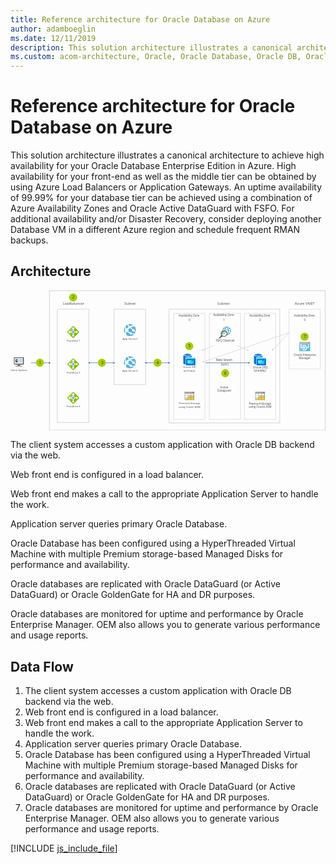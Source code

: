 ```yaml
---
title: Reference architecture for Oracle Database on Azure
author: adamboeglin
ms.date: 12/11/2019
description: This solution architecture illustrates a canonical architecture to achieve high availability for your Oracle Database Enterprise Edition in Azure. High availability for your front-end as well as the middle tier can be obtained by using Azure Load Balancers or Application Gateways. An uptime availability of 99.99% for your database tier can be achieved using a combination of Azure Availability Zones and Oracle Active DataGuard with FSFO. For additional availability and/or Disaster Recovery, consider deploying another Database VM in a different Azure region and schedule frequent RMAN backups.
ms.custom: acom-architecture, Oracle, Oracle Database, Oracle DB, Oracle on Azure, Oracle DB architecture, interactive-diagram
---
```

# Reference architecture for Oracle Database on Azure

This solution architecture illustrates a canonical architecture to achieve high availability for your Oracle Database Enterprise Edition in Azure. High availability for your front-end as well as the middle tier can be obtained by using Azure Load Balancers or Application Gateways. An uptime availability of 99.99% for your database tier can be achieved using a combination of Azure Availability Zones and Oracle Active DataGuard with FSFO. For additional availability and/or Disaster Recovery, consider deploying another Database VM in a different Azure region and schedule frequent RMAN backups.


## Architecture

<svg class="architecture-diagram" aria-labelledby="reference-architecture-for-oracle-database-on-azure" height="507px" viewbox="0 0 1139 507" width="1139px" xmlns="http://www.w3.org/2000/svg" xmlns:xlink="http://www.w3.org/1999/xlink"><title id="reference-architecture-for-oracle-database-on-azure">Reference architecture for Oracle Database on Azure</title><desc>This solution architecture illustrates a canonical architecture to achieve high availability for your Oracle Database Enterprise Edition in Azure. High availability for your front-end as well as the middle tier can be obtained by using Azure Load Balancers or Application Gateways. An uptime availability of 99.99% for your database tier can be achieved using a combination of Azure Availability Zones and Oracle Active DataGuard with FSFO. For additional availability and/or Disaster Recovery, consider deploying another Database VM in a different Azure region and schedule frequent RMAN backups.</desc><g fill="none" fill-rule="evenodd" stroke="none" stroke-width="1"><g id="Group" transform="translate(-12.000000, -11.000000)"><polygon points="0 533.821 1159.641 533.821 1159.641 0 0 0"></polygon><polygon points="182.286 488.767 295.554 488.767 295.554 78.906 182.286 78.906" stroke="#9F9F9F" stroke-linecap="round"></polygon><polygon points="387.21 352.096 500.478 352.096 500.478 78.906 387.21 78.906" stroke="#9F9F9F" stroke-linecap="round"></polygon><polyline points="715.1863 476.6644 715.1863 477.1644 714.6863 477.1644" stroke="#9F9F9F" stroke-linecap="round"></polyline><path d="M711.6629,477.1644 L604.3189,477.1644" stroke="#9F9F9F" stroke-dasharray="1.008,3.024" stroke-linecap="round"></path><polyline points="602.8074 477.1644 602.3074 477.1644 602.3074 476.6644" stroke="#9F9F9F" stroke-linecap="round"></polyline><path d="M602.3074,473.6732 L602.3074,96.3072" stroke="#9F9F9F" stroke-dasharray="0.997,2.991" stroke-linecap="round"></path><polyline points="602.3074 94.8119 602.3074 94.3119 602.8074 94.3119" stroke="#9F9F9F" stroke-linecap="round"></polyline><path d="M605.8314,94.3119 L713.1744,94.3119" stroke="#9F9F9F" stroke-dasharray="1.008,3.024" stroke-linecap="round"></path><polyline points="714.6863 94.3119 715.1863 94.3119 715.1863 94.8119" stroke="#9F9F9F" stroke-linecap="round"></polyline><path d="M715.1863,97.8031 L715.1863,475.1681" stroke="#9F9F9F" stroke-dasharray="0.997,2.991" stroke-linecap="round"></path><polyline points="843.8631 476.6644 843.8631 477.1644 843.3631 477.1644" stroke="#9F9F9F" stroke-linecap="round"></polyline><path d="M840.3397,477.1644 L732.9957,477.1644" stroke="#9F9F9F" stroke-dasharray="1.008,3.024" stroke-linecap="round"></path><polyline points="731.4842 477.1644 730.9842 477.1644 730.9842 476.6644" stroke="#9F9F9F" stroke-linecap="round"></polyline><path d="M730.9842,473.6732 L730.9842,96.3072" stroke="#9F9F9F" stroke-dasharray="0.997,2.991" stroke-linecap="round"></path><polyline points="730.9842 94.8119 730.9842 94.3119 731.4842 94.3119" stroke="#9F9F9F" stroke-linecap="round"></polyline><path d="M734.5076,94.3119 L841.8516,94.3119" stroke="#9F9F9F" stroke-dasharray="1.008,3.024" stroke-linecap="round"></path><polyline points="843.3631 94.3119 843.8631 94.3119 843.8631 94.8119" stroke="#9F9F9F" stroke-linecap="round"></polyline><path d="M843.8631,97.8031 L843.8631,475.1691" stroke="#9F9F9F" stroke-dasharray="0.997,2.991" stroke-linecap="round"></path><polyline points="970.6942 476.6644 970.6942 477.1644 970.1942 477.1644" stroke="#9F9F9F" stroke-linecap="round"></polyline><path d="M967.1697,477.1644 L859.8267,477.1644" stroke="#9F9F9F" stroke-dasharray="1.008,3.024" stroke-linecap="round"></path><polyline points="858.3143 477.1644 857.8143 477.1644 857.8143 476.6644" stroke="#9F9F9F" stroke-linecap="round"></polyline><path d="M857.8143,473.6732 L857.8143,96.3072" stroke="#9F9F9F" stroke-dasharray="0.997,2.991" stroke-linecap="round"></path><polyline points="857.8143 94.8119 857.8143 94.3119 858.3143 94.3119" stroke="#9F9F9F" stroke-linecap="round"></polyline><path d="M861.3387,94.3119 L968.6827,94.3119" stroke="#9F9F9F" stroke-dasharray="1.008,3.024" stroke-linecap="round"></path><polyline points="970.1942 94.3119 970.6942 94.3119 970.6942 94.8119" stroke="#9F9F9F" stroke-linecap="round"></polyline><path d="M970.6942,97.8031 L970.6942,475.1681" stroke="#9F9F9F" stroke-dasharray="0.997,2.991" stroke-linecap="round"></path><text fill="#525252" font-family="SegoeUI-Semibold, Segoe UI" font-size="9.7454" font-weight="500"><tspan x="417.3347" y="189.251957">A</tspan><tspan letter-spacing="-0.0048727" x="423.877632" y="189.251957">p</tspan><tspan x="429.744744" y="189.251957">p Se</tspan><tspan letter-spacing="0.39079054" x="448.778728" y="189.251957">r</tspan><tspan letter-spacing="-0.0730905" x="453.166655" y="189.251957">v</tspan><tspan x="457.961506" y="189.251957">er1</tspan></text><text fill="#525252" font-family="SegoeUI-Semibold, Segoe UI" font-size="9.7454" font-weight="500"><tspan x="215.595175" y="196.249154">F</tspan><tspan letter-spacing="-0.08381044" x="220.491667" y="196.249154">r</tspan><tspan x="223.929144" y="196.249154">o</tspan><tspan letter-spacing="0.00584724" x="229.748784" y="196.249154">n</tspan><tspan x="235.441035" y="196.249154">t</tspan><tspan letter-spacing="-0.0048727" x="238.962322" y="196.249154">E</tspan><tspan x="244.001455" y="196.249154">nd 1</tspan></text><text fill="#525252" font-family="SegoeUI-Semibold, Segoe UI" font-size="9.7454" font-weight="500"><tspan x="214.854524" y="312.24865">F</tspan><tspan letter-spacing="-0.08381044" x="219.751017" y="312.24865">r</tspan><tspan x="223.188493" y="312.24865">o</tspan><tspan letter-spacing="0.00584724" x="229.008134" y="312.24865">n</tspan><tspan x="234.700384" y="312.24865">tEnd 2</tspan></text><text fill="#525252" font-family="SegoeUI-Semibold, Segoe UI" font-size="9.7454" font-weight="500"><tspan x="12.4230754" y="302.24987">Client </tspan><tspan letter-spacing="-0.2290169" x="40.6314402" y="302.24987">S</tspan><tspan x="45.4749802" y="302.24987">ys</tspan><tspan letter-spacing="-0.0535997" x="54.6303267" y="302.24987">t</tspan><tspan x="58.0409121" y="302.24987">em</tspan></text><text fill="#525252" font-family="SegoeUI-Semibold, Segoe UI" font-size="9.7454" font-weight="500"><tspan x="214.854524" y="433.247536">F</tspan><tspan letter-spacing="-0.08381044" x="219.751017" y="433.247536">r</tspan><tspan x="223.188493" y="433.247536">o</tspan><tspan letter-spacing="0.00584724" x="229.008134" y="433.247536">n</tspan><tspan x="234.700384" y="433.247536">tEnd 3</tspan></text><text fill="#525252" font-family="SegoeUI-Semibold, Segoe UI" font-size="9.7454" font-weight="500"><tspan x="416.59405" y="303.984551">A</tspan><tspan letter-spacing="-0.0048727" x="423.136982" y="303.984551">pp</tspan><tspan x="434.871205" y="303.984551"> Se</tspan><tspan letter-spacing="0.39176508" x="448.033205" y="303.984551">r</tspan><tspan letter-spacing="-0.0730905" x="452.422107" y="303.984551">v</tspan><tspan x="457.216958" y="303.984551">er2</tspan></text><text fill="#525252" font-family="SegoeUI-Semibold, Segoe UI" font-size="9.7454" font-weight="500"><tspan x="635.670642" y="291.987963">Oracle SB1</tspan></text><text fill="#525252" font-family="SegoeUI-Semibold, Segoe UI" font-size="9.7454" font-weight="500"><tspan x="638.165464" y="303.682443">(prima</tspan><tspan letter-spacing="0.39176508" x="667.144705" y="303.682443">r</tspan><tspan x="671.533607" y="303.682443">y)</tspan></text><text fill="#525252" font-family="SegoeUI-Semibold, Segoe UI" font-size="9.7454" font-weight="500"><tspan x="620.438581" y="423.200029">P</tspan><tspan letter-spacing="-0.08478498" x="626.134501" y="423.200029">r</tspan><tspan x="629.571003" y="423.200029">emium </tspan><tspan letter-spacing="-0.27676936" x="662.923302" y="423.200029">S</tspan><tspan letter-spacing="-0.0535997" x="667.671505" y="423.200029">t</tspan><tspan x="671.08209" y="423.200029">orage</tspan></text><text fill="#525252" font-family="SegoeUI-Semibold, Segoe UI" font-size="9.7454" font-weight="500"><tspan x="619.464041" y="434.894509">usin</tspan><tspan letter-spacing="-0.0048727" x="637.584395" y="434.894509">g</tspan><tspan x="643.451506" y="434.894509"> Oracle ASM</tspan></text><text fill="#525252" font-family="SegoeUI-Semibold, Segoe UI" font-size="10.2341" font-weight="500" letter-spacing="-0.27427388"><tspan x="755.1484" y="266.944247">R</tspan><tspan x="760.975609" y="266.944247">edo </tspan><tspan letter-spacing="-0.29167185" x="781.503774" y="266.944247">S</tspan><tspan x="786.48906" y="266.944247">t</tspan><tspan letter-spacing="-0.08801326" x="790.186928" y="266.944247">r</tspan><tspan x="793.796783" y="266.944247">eam</tspan></text><text fill="#525252" font-family="SegoeUI-Semibold, Segoe UI" font-size="10.2341" font-weight="500"><tspan x="770.417677" y="364.976691">Acti</tspan><tspan letter-spacing="-0.07675575" x="788.472269" y="364.976691">v</tspan><tspan x="793.507566" y="364.976691">e</tspan></text><text fill="#525252" font-family="SegoeUI-Semibold, Segoe UI" font-size="10.2341" font-weight="500"><tspan x="760.183577" y="377.257611">Data</tspan><tspan letter-spacing="-0.00511705" x="781.906054" y="377.257611">g</tspan><tspan x="788.067382" y="377.257611">ua</tspan><tspan letter-spacing="-0.08801326" x="799.38086" y="377.257611">r</tspan><tspan x="802.990715" y="377.257611">d</tspan></text><text fill="#525252" font-family="SegoeUI-Semibold, Segoe UI" font-size="10.2341" font-weight="500" letter-spacing="-0.11462192"><tspan x="754.309204" y="196.154978">F</tspan><tspan x="759.216687" y="196.154978">SFQ O</tspan><tspan letter-spacing="-0.00511705" x="788.214969" y="196.154978">b</tspan><tspan x="794.376297" y="196.154978">se</tspan><tspan letter-spacing="0.41038741" x="804.225619" y="196.154978">r</tspan><tspan letter-spacing="-0.07675575" x="808.833586" y="196.154978">v</tspan><tspan x="813.868883" y="196.154978">er</tspan></text><text fill="#525252" font-family="SegoeUI-Semibold, Segoe UI" font-size="10.2341" font-weight="500"><tspan x="888.355446" y="293.573376">Oracle DB2</tspan></text><text fill="#525252" font-family="SegoeUI-Semibold, Segoe UI" font-size="10.2341" font-weight="500"><tspan x="892.377447" y="305.854296">(stan</tspan><tspan letter-spacing="-0.00511705" x="915.19929" y="305.854296">db</tspan><tspan x="927.521946" y="305.854296">y)</tspan></text><text fill="#525252" font-family="SegoeUI-Semibold, Segoe UI" font-size="10.2341" font-weight="500"><tspan x="1036.12562" y="247.80648">Oracle En</tspan><tspan letter-spacing="-0.05628755" x="1079.99532" y="247.80648">t</tspan><tspan x="1083.57694" y="247.80648">er</tspan><tspan letter-spacing="-0.00511705" x="1092.80162" y="247.80648">p</tspan><tspan x="1098.96295" y="247.80648">rise</tspan></text><text fill="#525252" font-family="SegoeUI-Semibold, Segoe UI" font-size="10.2341" font-weight="500"><tspan x="1054.97683" y="260.0874">Mana</tspan><tspan letter-spacing="-0.00511705" x="1081.09177" y="260.0874">g</tspan><tspan x="1087.2531" y="260.0874">er</tspan></text><text fill="#525252" font-family="SegoeUI-Semibold, Segoe UI" font-size="10.2341" font-weight="500"><tspan x="874.027706" y="424.324237">P</tspan><tspan letter-spacing="-0.08903667" x="880.009257" y="424.324237">r</tspan><tspan x="883.618089" y="424.324237">emium </tspan><tspan letter-spacing="-0.28962503" x="918.642897" y="424.324237">S</tspan><tspan letter-spacing="-0.05628755" x="923.63023" y="424.324237">t</tspan><tspan x="927.211845" y="424.324237">ora</tspan><tspan letter-spacing="-0.00511705" x="942.453058" y="424.324237">g</tspan><tspan x="948.614386" y="424.324237">e</tspan></text><text fill="#525252" font-family="SegoeUI-Semibold, Segoe UI" font-size="10.2341" font-weight="500"><tspan x="873.004296" y="436.605157">usin</tspan><tspan letter-spacing="-0.00511705" x="892.033325" y="436.605157">g</tspan><tspan x="898.194653" y="436.605157"> Oracle ASM</tspan></text><text fill="#525252" font-family="SegoeUI-Semibold, Segoe UI" font-size="10.2341" font-weight="500"><tspan x="773.017139" y="283.206232">(sync)</tspan></text><text fill="#525252" font-family="SegoeUI-Semibold, Segoe UI" font-size="10.2341" font-weight="500" letter-spacing="-0.21593951"><tspan x="620.191323" y="105.808343">A</tspan><tspan letter-spacing="-0.16681583" x="626.626549" y="105.808343">v</tspan><tspan x="631.481838" y="105.808343">aila</tspan><tspan letter-spacing="-0.00511705" x="647.512596" y="105.808343">b</tspan><tspan x="653.673924" y="105.808343">ility Zone</tspan></text><text fill="#525252" font-family="SegoeUI-Semibold, Segoe UI" font-size="12.4275" font-weight="500"><tspan x="423.9194" y="62.4330541">S</tspan><tspan letter-spacing="0.0074565" x="430.685348" y="62.4330541">u</tspan><tspan letter-spacing="-0.00621375" x="437.944203" y="62.4330541">b</tspan><tspan x="445.426043" y="62.4330541">net</tspan></text><text fill="#525252" font-family="SegoeUI-Semibold, Segoe UI" font-size="12.4275" font-weight="500"><tspan x="201.330447" y="62.4330541">L</tspan><tspan letter-spacing="-0.144159" x="207.404631" y="62.4330541">o</tspan><tspan x="214.536142" y="62.4330541">a</tspan><tspan letter-spacing="-0.00621375" x="221.022957" y="62.4330541">d</tspan><tspan letter-spacing="-0.1516155" x="228.504798" y="62.4330541">b</tspan><tspan x="235.695602" y="62.4330541">alancer</tspan></text><text fill="#525252" font-family="SegoeUI-Semibold, Segoe UI" font-size="10.2341" font-weight="500"><tspan x="655.9062" y="121.608247">0</tspan></text><text fill="#525252" font-family="SegoeUI-Semibold, Segoe UI" font-size="10.2341" font-weight="500" letter-spacing="-0.21593951"><tspan x="1037.15713" y="105.806797">A</tspan><tspan letter-spacing="-0.16681583" x="1043.59235" y="105.806797">v</tspan><tspan x="1048.44764" y="105.806797">aila</tspan><tspan letter-spacing="-0.00511705" x="1064.4784" y="105.806797">b</tspan><tspan x="1070.63973" y="105.806797">ility Zone</tspan></text><text fill="#525252" font-family="SegoeUI-Semibold, Segoe UI" font-size="10.2341" font-weight="500"><tspan x="1072.88437" y="121.608247">0</tspan></text><text fill="#525252" font-family="SegoeUI-Semibold, Segoe UI" font-size="10.2341" font-weight="500" letter-spacing="-0.21593951"><tspan x="745.106616" y="104.629876">A</tspan><tspan letter-spacing="-0.16681583" x="751.541842" y="104.629876">v</tspan><tspan x="756.397131" y="104.629876">aila</tspan><tspan letter-spacing="-0.00511705" x="772.427889" y="104.629876">b</tspan><tspan x="778.589217" y="104.629876">ility Zone</tspan></text><text fill="#525252" font-family="SegoeUI-Semibold, Segoe UI" font-size="13.3133" font-weight="500"><tspan x="760.0439" y="61.8769709">Subnet</tspan></text><text fill="#525252" font-family="SegoeUI-Semibold, Segoe UI" font-size="13.3133" font-weight="500"><tspan x="1039.98266" y="61.8769709">Azu</tspan><tspan letter-spacing="-0.11449438" x="1062.87139" y="61.8769709">r</tspan><tspan x="1067.56737" y="61.8769709">e VN</tspan><tspan letter-spacing="0.05990985" x="1097.05425" y="61.8769709">E</tspan><tspan x="1104.06984" y="61.8769709">T</tspan></text><text fill="#525252" font-family="SegoeUI-Semibold, Segoe UI" font-size="10.2341" font-weight="500"><tspan x="780.7832" y="121.608247">1</tspan></text><text fill="#525252" font-family="SegoeUI-Semibold, Segoe UI" font-size="10.2341" font-weight="500" letter-spacing="-0.21593951"><tspan x="875.684009" y="105.806797">A</tspan><tspan letter-spacing="-0.16681583" x="882.119235" y="105.806797">v</tspan><tspan x="886.974524" y="105.806797">aila</tspan><tspan letter-spacing="-0.00511705" x="903.005282" y="105.806797">b</tspan><tspan x="909.16661" y="105.806797">ility Zone</tspan></text><text fill="#525252" font-family="SegoeUI-Semibold, Segoe UI" font-size="10.2341" font-weight="500"><tspan x="911.411252" y="121.608247">2</tspan></text><path d="M443.9422,176.2132 C455.8052,176.2132 465.4232,166.5012 465.4232,154.5222 C465.4232,142.5412 455.8052,132.8302 443.9422,132.8302 C432.0782,132.8302 422.4612,142.5412 422.4612,154.5222 C422.4612,166.5012 432.0782,176.2132 443.9422,176.2132" fill="#FFFFFF"></path><path d="M429.8299,148.7298 C430.9889,148.3088 432.2519,148.2038 433.4109,148.5198 C433.6209,148.2038 433.9369,147.9928 434.1469,147.6768 C436.1479,145.5718 438.2539,143.7808 440.1489,142.5178 C437.8329,140.0958 435.8319,137.6738 434.3579,135.1468 C433.0949,135.7788 431.8309,136.5148 430.6729,137.3578 C429.8299,138.0948 429.0929,138.7268 428.3559,139.5688 C428.0399,141.2538 427.9349,144.6238 429.8299,148.7298" fill="#59B3D8"></path><path d="M443.2015,140.6224 C449.0985,137.4634 454.2575,137.4634 457.6275,137.8854 C453.7315,134.6204 448.7825,132.9354 443.8335,132.9354 C441.6215,132.9354 439.4105,133.2514 437.1995,133.9884 C439.2005,136.3054 441.2015,138.5164 443.2015,140.6224" fill="#59B3D8"></path><path d="M426.8821,158.8382 C425.0921,156.4162 425.0921,153.2582 426.8821,150.9412 C425.4081,147.3602 425.5131,144.4122 426.0401,142.3072 C421.0901,149.5722 420.8801,159.3642 426.1451,166.8412 C426.2501,164.6302 426.5661,162.1032 427.4081,159.3642 C427.1981,159.2602 427.0921,159.0492 426.8821,158.8382" fill="#59B3D8"></path><path d="M447.2034,144.7279 C449.7304,147.2549 452.1524,149.5719 454.3634,151.4669 C456.3644,150.3089 458.8914,150.8349 460.3654,152.6249 C461.4184,153.9949 461.5244,155.6789 460.9974,157.0479 C462.6824,158.4169 463.8404,159.2589 464.6824,159.8909 C466.3674,153.6789 465.2094,146.7289 460.9974,141.2529 C460.8924,141.1479 460.7864,141.0429 460.7864,140.9379 C460.3654,141.0429 454.8904,140.6219 447.2034,144.7279" fill="#59B3D8"></path><path d="M459.5233,159.2582 C457.5223,160.8382 454.5743,160.4172 452.9943,158.4162 C451.9413,156.9422 451.8363,155.1522 452.4683,153.5722 C449.7303,151.4662 446.8873,149.0442 444.1493,146.6222 C444.0443,146.5182 444.0443,146.5182 443.9393,146.4122 C444.0443,146.5182 444.0443,146.5182 444.1493,146.6222 C442.3593,147.7802 440.4643,149.3612 438.4633,151.1512 C438.2523,151.3622 437.9373,151.6772 437.7263,151.8882 C438.7793,153.9932 438.6743,156.5212 437.4103,158.4162 C437.8323,158.7322 438.1473,159.0482 438.5683,159.3632 C440.5693,160.9442 442.5703,162.2072 444.3603,163.2602 C446.2553,162.1022 448.6773,162.4172 450.0463,164.2072 C450.4673,164.7342 450.6783,165.3652 450.7833,165.8922 C456.1533,167.4722 460.0493,166.9452 461.4183,166.6292 C462.4713,165.1552 463.2083,163.5752 463.8403,161.8912 C462.9983,161.3642 461.6293,160.4172 459.5233,158.9432 C459.7333,159.0482 459.6283,159.1542 459.5233,159.2582" fill="#59B3D8"></path><path d="M449.5223,170.3148 C447.6263,171.7898 444.9943,171.3678 443.5203,169.4728 C442.8883,168.5248 442.5723,167.4718 442.6783,166.4188 C440.5723,165.3658 438.4663,164.1018 436.3603,162.4178 C435.7283,161.8908 435.2013,161.4698 434.5703,160.9438 C433.6223,161.3648 432.5693,161.4698 431.5163,161.4698 C430.0423,165.3658 429.8313,168.9468 430.0423,171.2628 C433.9383,174.5268 438.8873,176.2108 443.8363,176.2108 C448.4693,176.2108 452.9973,174.7378 456.8933,171.7898 C457.5253,171.2628 458.1573,170.7358 458.7883,170.2098 C456.5773,170.2098 453.7343,170.1048 450.4703,169.3678 C450.2593,169.5778 449.9433,169.9998 449.5223,170.3148" fill="#59B3D8"></path><path d="M443.9422,292.9007 C455.8052,292.9007 465.4232,283.1887 465.4232,271.2097 C465.4232,259.2287 455.8052,249.5177 443.9422,249.5177 C432.0782,249.5177 422.4612,259.2287 422.4612,271.2097 C422.4612,283.1887 432.0782,292.9007 443.9422,292.9007" fill="#FFFFFF"></path><path d="M429.8299,265.4173 C430.9889,264.9963 432.2519,264.8913 433.4109,265.2063 C433.6209,264.8913 433.9369,264.6803 434.1469,264.3643 C436.1479,262.2583 438.2539,260.4683 440.1489,259.2043 C437.8329,256.7823 435.8319,254.3603 434.3579,251.8343 C433.0949,252.4663 431.8309,253.2023 430.6729,254.0453 C429.8299,254.7823 429.0929,255.4143 428.3559,256.2563 C428.0399,257.9413 427.9349,261.3113 429.8299,265.4173" fill="#59B3D8"></path><path d="M443.2015,257.3099 C449.0985,254.1509 454.2575,254.1509 457.6275,254.5719 C453.7315,251.3079 448.7825,249.6229 443.8335,249.6229 C441.6215,249.6229 439.4105,249.9389 437.1995,250.6759 C439.2005,252.9929 441.2015,255.2039 443.2015,257.3099" fill="#59B3D8"></path><path d="M426.8821,275.5257 C425.0921,273.1037 425.0921,269.9457 426.8821,267.6287 C425.4081,264.0477 425.5131,261.0997 426.0401,258.9947 C421.0901,266.2597 420.8801,276.0517 426.1451,283.5287 C426.2501,281.3177 426.5661,278.7907 427.4081,276.0517 C427.1981,275.9477 427.0921,275.7367 426.8821,275.5257" fill="#59B3D8"></path><path d="M447.2034,261.4154 C449.7304,263.9424 452.1524,266.2594 454.3634,268.1544 C456.3644,266.9964 458.8914,267.5224 460.3654,269.3124 C461.4184,270.6824 461.5244,272.3664 460.9974,273.7354 C462.6824,275.1044 463.8404,275.9464 464.6824,276.5784 C466.3674,270.3664 465.2094,263.4164 460.9974,257.9404 C460.8924,257.8354 460.7864,257.7294 460.7864,257.6254 C460.3654,257.7294 454.8904,257.3094 447.2034,261.4154" fill="#59B3D8"></path><path d="M459.5233,275.9457 C457.5223,277.5257 454.5743,277.1037 452.9943,275.1037 C451.9413,273.6297 451.8363,271.8397 452.4683,270.2597 C449.7303,268.1537 446.8873,265.7317 444.1493,263.3097 C444.0443,263.2047 444.0443,263.2047 443.9393,263.0997 C444.0443,263.2047 444.0443,263.2047 444.1493,263.3097 C442.3593,264.4677 440.4643,266.0487 438.4633,267.8387 C438.2523,268.0497 437.9373,268.3647 437.7263,268.5757 C438.7793,270.6807 438.6743,273.2087 437.4103,275.1037 C437.8323,275.4197 438.1473,275.7357 438.5683,276.0507 C440.5693,277.6317 442.5703,278.8937 444.3603,279.9477 C446.2553,278.7897 448.6773,279.1047 450.0463,280.8947 C450.4673,281.4217 450.6783,282.0527 450.7833,282.5797 C456.1533,284.1597 460.0493,283.6327 461.4183,283.3167 C462.4713,281.8427 463.2083,280.2627 463.8403,278.5787 C462.9983,278.0517 461.6293,277.1037 459.5233,275.6307 C459.7333,275.7357 459.6283,275.8417 459.5233,275.9457" fill="#59B3D8"></path><path d="M449.5223,287.0023 C447.6263,288.4773 444.9943,288.0553 443.5203,286.1603 C442.8883,285.2123 442.5723,284.1593 442.6783,283.1063 C440.5723,282.0533 438.4663,280.7893 436.3603,279.1053 C435.7283,278.5783 435.2013,278.1573 434.5703,277.6313 C433.6223,278.0523 432.5693,278.1573 431.5163,278.1573 C430.0423,282.0533 429.8313,285.6333 430.0423,287.9503 C433.9383,291.2143 438.8873,292.8983 443.8363,292.8983 C448.4693,292.8983 452.9973,291.4253 456.8933,288.4773 C457.5253,287.9503 458.1573,287.4233 458.7883,286.8973 C456.5773,286.8973 453.7343,286.7913 450.4703,286.0553 C450.2593,286.2653 449.9433,286.6873 449.5223,287.0023" fill="#59B3D8"></path><path d="M643.1077,407.8089 L675.1697,407.8089 C675.8807,407.8089 676.5207,407.3109 676.5207,406.4579 L676.5207,382.9269 L642.8947,382.3589 L643.1077,407.8089 Z" fill="#A0A1A2"></path><path d="M643.676,397.999 L652.633,397.999 L652.633,392.596 L643.676,392.596 L643.676,397.999 Z M654.339,390.677 L654.339,385.274 L663.296,385.274 L663.296,386.838 L666.922,382.928 L640.974,382.928 L640.974,384.137 L640.974,386.483 L640.974,406.459 C640.974,407.17 641.685,407.81 642.325,407.81 L643.818,407.81 L646.163,405.25 L643.676,405.25 L643.676,399.848 L651.211,399.848 L654.339,396.506 L654.339,392.596 L657.965,392.596 L659.742,390.677 L654.339,390.677 Z" fill="#BABBBC"></path><path d="M675.1673,377.5248 L670.7593,377.5248 L665.7123,382.9268 L676.5183,382.9268 L676.5183,378.8758 C676.5183,378.1648 676.0203,377.5248 675.1673,377.5248" fill="#7A7A7A"></path><path d="M671.9691,377.5248 L642.3241,377.5248 C641.6851,377.5248 640.9741,378.1648 640.9741,378.8758 L640.9741,382.9268 L666.9221,382.9268 L671.9691,377.5248 Z" fill="#9E9E9E"></path><path d="M640.9739,406.4593 C640.9739,407.1703 641.4719,407.8103 642.3249,407.8103 C641.6849,407.8103 640.9739,407.1703 640.9739,406.4593" fill="#A0A1A2"></path><path d="M642.3245,377.5248 C641.4715,377.5248 640.9735,378.1648 640.9735,378.8758 C640.9735,378.1648 641.6845,377.5248 642.3245,377.5248" fill="#7A7A7A"></path><polygon fill="#FFFFFF" points="663.2967 390.6771 663.2967 386.8381 659.7417 390.6771"></polygon><polygon fill="#FFFFFF" points="654.3387 385.2728 654.3387 390.6758 659.7417 390.6758 663.2957 386.8368 663.2957 385.2728"></polygon><polygon fill="#FCD116" points="654.3387 398.0004 663.2957 398.0004 663.2957 392.5974 657.9637 392.5974 654.3387 396.5074"></polygon><polygon fill="#FADC6A" points="654.3387 396.5072 657.9637 392.5972 654.3387 392.5972"></polygon><polygon fill="#FFFFFF" points="643.675 398 652.633 398 652.633 392.597 643.675 392.597"></polygon><polygon fill="#FCD116" points="652.6321 405.2504 652.6321 399.8484 651.2101 399.8484 646.1631 405.2504"></polygon><polygon fill="#FADC6A" points="643.6756 405.2504 646.1636 405.2504 651.2116 399.8484 643.6756 399.8484"></polygon><polygon fill="#FCD116" points="665.001 397.998 673.959 397.998 673.959 392.595 665.001 392.595"></polygon><polygon fill="#FFFFFF" points="665.001 390.677 673.959 390.677 673.959 385.275 665.001 385.275"></polygon><polygon fill="#FFFFFF" points="643.675 398 652.633 398 652.633 392.597 643.675 392.597"></polygon><polygon fill="#FCD116" points="654.339 405.25 663.296 405.25 663.296 399.848 654.339 399.848"></polygon><polygon fill="#FCD116" points="665.001 405.25 673.959 405.25 673.959 399.848 665.001 399.848"></polygon><polygon fill="#FFFFFF" points="643.675 390.676 652.633 390.676 652.633 385.273 643.675 385.273"></polygon><path d="M898.6151,407.8089 L930.6771,407.8089 C931.3871,407.8089 932.0271,407.3109 932.0271,406.4579 L932.0271,382.9269 L898.4021,382.3589 L898.6151,407.8089 Z" fill="#A0A1A2"></path><path d="M899.182,397.999 L908.139,397.999 L908.139,392.596 L899.182,392.596 L899.182,397.999 Z M909.846,390.677 L909.846,385.274 L918.804,385.274 L918.804,386.838 L922.429,382.928 L896.481,382.928 L896.481,384.137 L896.481,386.483 L896.481,406.459 C896.481,407.17 897.192,407.81 897.832,407.81 L899.325,407.81 L901.671,405.25 L899.182,405.25 L899.182,399.848 L906.718,399.848 L909.846,396.506 L909.846,392.596 L913.471,392.596 L915.249,390.677 L909.846,390.677 Z" fill="#BABBBC"></path><path d="M930.6746,377.5248 L926.2666,377.5248 L921.2196,382.9268 L932.0256,382.9268 L932.0256,378.8758 C932.0256,378.1648 931.5276,377.5248 930.6746,377.5248" fill="#7A7A7A"></path><path d="M927.4764,377.5248 L897.8314,377.5248 C897.1924,377.5248 896.4814,378.1648 896.4814,378.8758 L896.4814,382.9268 L922.4284,382.9268 L927.4764,377.5248 Z" fill="#9E9E9E"></path><path d="M896.4813,406.4593 C896.4813,407.1703 896.9783,407.8103 897.8323,407.8103 C897.1923,407.8103 896.4813,407.1703 896.4813,406.4593" fill="#A0A1A2"></path><path d="M897.8318,377.5248 C896.9778,377.5248 896.4808,378.1648 896.4808,378.8758 C896.4808,378.1648 897.1918,377.5248 897.8318,377.5248" fill="#7A7A7A"></path><polygon fill="#FFFFFF" points="918.8035 390.6771 918.8035 386.8381 915.2485 390.6771"></polygon><polygon fill="#FFFFFF" points="909.8455 385.2728 909.8455 390.6758 915.2485 390.6758 918.8025 386.8368 918.8025 385.2728"></polygon><polygon fill="#FCD116" points="909.8455 398.0004 918.8025 398.0004 918.8025 392.5974 913.4715 392.5974 909.8455 396.5074"></polygon><polygon fill="#FADC6A" points="909.8455 396.5072 913.4715 392.5972 909.8455 392.5972"></polygon><polygon fill="#FFFFFF" points="899.182 398 908.14 398 908.14 392.597 899.182 392.597"></polygon><polygon fill="#FCD116" points="908.1395 405.2504 908.1395 399.8484 906.7175 399.8484 901.6695 405.2504"></polygon><polygon fill="#FADC6A" points="899.1824 405.2504 901.6704 405.2504 906.7184 399.8484 899.1824 399.8484"></polygon><polygon fill="#FCD116" points="920.509 397.998 929.466 397.998 929.466 392.595 920.509 392.595"></polygon><polygon fill="#FFFFFF" points="920.509 390.677 929.466 390.677 929.466 385.275 920.509 385.275"></polygon><polygon fill="#FFFFFF" points="899.182 398 908.14 398 908.14 392.597 899.182 392.597"></polygon><polygon fill="#FCD116" points="909.846 405.25 918.803 405.25 918.803 399.848 909.846 399.848"></polygon><polygon fill="#FCD116" points="920.509 405.25 929.466 405.25 929.466 399.848 920.509 399.848"></polygon><polygon fill="#FFFFFF" points="899.182 390.676 908.14 390.676 908.14 385.273 899.182 385.273"></polygon><path d="M1059.406,230.9554 L1093.777,230.9554 C1094.64,230.9554 1095.346,230.2414 1095.346,229.3704 L1095.346,204.8024 L1083.356,204.8024 L1059.406,230.9554 Z" fill="#59B4D9"></path><path d="M1056.1091,204.8021 L1056.1091,207.1791 L1056.1091,229.3701 C1056.1091,230.2411 1056.8151,230.9551 1057.6781,230.9551 L1059.4051,230.9551 L1083.3561,204.8021 L1056.1091,204.8021 Z" fill="#59B4D9"></path><path d="M1056.1091,204.8021 L1056.1091,207.1791 L1056.1091,229.3701 C1056.1091,230.2411 1056.8151,230.9551 1057.6781,230.9551 L1059.4051,230.9551 L1083.3561,204.8021 L1056.1091,204.8021 Z" fill="#7DC3DF"></path><polygon fill="#A0A1A2" points="1083.573 204.5648 1056.109 204.5648 1056.109 204.8028 1083.356 204.8028"></polygon><path d="M1090.6355,200.1254 C1090.6355,199.1744 1089.9295,198.4614 1088.9885,198.4614 C1088.0465,198.4614 1087.3395,199.1744 1087.3395,200.1254 L1087.3395,216.8484 L1084.1225,216.8484 C1083.8095,214.9454 1082.8665,213.1224 1081.4545,211.6164 C1079.5715,209.7154 1077.1385,208.6854 1074.4705,208.6854 C1071.8805,208.6854 1069.3695,209.7154 1067.4875,211.6164 C1066.8595,212.2514 1066.8595,213.2814 1067.4875,213.9944 C1068.1145,214.6284 1069.1345,214.6284 1069.8405,213.9944 C1071.0965,212.7274 1072.7435,212.0924 1074.4705,212.0924 C1076.1975,212.0924 1077.8455,212.8064 1079.1005,213.9944 C1081.6905,216.6094 1081.6905,220.8104 1079.1005,223.3464 C1077.8455,224.6144 1076.1975,225.2484 1074.4705,225.2484 C1072.7435,225.2484 1071.0965,224.5354 1069.8405,223.3464 C1069.2125,222.7124 1068.1935,222.7124 1067.4875,223.3464 C1066.8595,223.9794 1066.8595,225.0114 1067.4875,225.7244 C1069.3695,227.6264 1071.8025,228.6564 1074.4705,228.6564 C1077.0605,228.6564 1079.5715,227.6264 1081.4545,225.7244 C1083.0245,224.1394 1083.8875,222.2364 1084.2005,220.1764 L1088.9885,220.1764 C1089.9295,220.1764 1090.6355,219.4634 1090.6355,218.5124 L1090.6355,200.1254 Z" fill="#FFFFFF"></path><path d="M1074.4714,214.5492 C1072.9024,214.5492 1071.5684,215.5002 1070.9404,216.8482 L1064.1134,216.8482 L1064.1134,200.1252 C1064.1134,199.1742 1063.4074,198.4612 1062.4654,198.4612 C1061.6024,198.4612 1060.8964,199.2532 1060.8964,200.1252 L1060.8964,218.5122 C1060.8964,219.4632 1061.6024,220.1762 1062.5434,220.1762 L1071.0184,220.1762 C1071.6464,221.5242 1072.9804,222.4752 1074.5494,222.4752 C1076.7464,222.4752 1078.4734,220.7312 1078.4734,218.5122 C1078.3954,216.2922 1076.5904,214.5492 1074.4714,214.5492" fill="#FFFFFF"></path><path d="M1093.7742,197.1937 L1090.3222,197.1937 L1083.3552,204.8017 L1095.3432,204.8017 L1095.3432,198.7787 C1095.3432,197.9067 1094.6382,197.1937 1093.7742,197.1937" fill="#A0A1A2"></path><path d="M1057.6785,197.1937 C1056.8155,197.1937 1056.1095,197.9067 1056.1095,198.7787 L1056.1095,204.8017 L1083.3565,204.8017 L1090.3245,197.1937 L1057.6785,197.1937 Z" fill="#B3B4B5"></path><path d="M907.5027,253.4838 L907.5027,244.5378 L892.4717,244.5378 L892.4717,274.1568 C892.4717,276.2128 895.5737,278.0258 900.1687,278.9928 L900.1687,253.4838 L907.5027,253.4838 Z" fill="#0072C6"></path><polygon fill="#2D88CB" points="907.7449 244.5375 907.5029 244.5375 907.5029 253.4835 923.0579 253.4835 923.0579 244.5375"></polygon><path d="M923.0574,244.5365 C923.0574,247.5585 916.2064,250.0985 907.7854,250.0985 C899.3624,250.0985 892.4714,247.6805 892.4714,244.5365 C892.4714,241.5145 899.3224,238.9745 907.7444,238.9745 C916.1664,238.9745 923.0574,241.5145 923.0574,244.5365" fill="#FFFFFF"></path><path d="M919.9559,244.2943 C919.9559,246.2693 914.4759,247.9213 907.7859,247.9213 C901.0969,247.9213 895.6159,246.2693 895.6159,244.2943 C895.6159,242.2383 901.0969,240.5863 907.7859,240.5863 C914.4759,240.5863 919.9559,242.2383 919.9559,244.2943" fill="#0072C6"></path><path d="M917.4149,246.5101 C919.0669,245.8651 919.9529,245.1001 919.9529,244.2941 C919.9529,242.2391 914.4729,240.5861 907.7829,240.5861 C901.0939,240.5861 895.5729,242.2391 895.5729,244.2941 C895.5729,245.1001 896.5399,245.9471 898.1119,246.5101 C900.3279,245.6231 903.8339,245.1001 907.7429,245.1001 C911.6919,245.0601 915.1979,245.6231 917.4149,246.5101" fill="#2D88CB"></path><polygon fill="#0078D4" points="901.542 282.133 936.037 282.133 936.037 255.576 901.542 255.576"></polygon><polygon fill="#50E6FF" points="901.542 258.441 936.037 258.441 936.037 254.854 901.542 254.854"></polygon><path d="M922.8162,266.055 L922.8162,263.516 L906.9792,263.516 L906.9792,274.961 L913.2652,274.961 L917.1342,278.951 C917.2142,279.031 917.4172,278.951 917.3762,278.789 L916.8522,274.92 L918.8272,274.92 C918.3432,274.034 918.0612,273.027 918.0612,271.979 C918.1012,269.077 920.1162,266.659 922.8162,266.055" fill="#50E6FF"></path><path d="M925.3563,267.0619 L925.3563,266.6189 C925.0343,266.5379 924.6303,266.5379 924.2283,266.5379 C921.2063,266.5379 918.6673,268.9969 918.6673,272.0989 C918.6673,275.2019 921.1253,277.6609 924.2283,277.6609 C924.7923,277.6609 925.3963,277.5799 925.9203,277.3779 L923.0993,274.6379 L923.9063,273.1469 L925.3963,273.1469 C925.9603,273.1469 926.4443,272.6639 926.4443,272.0989 C926.4443,271.5349 925.9603,271.0509 925.3963,271.0509 L920.7223,271.0509 L923.1403,268.3919 L923.1403,269.6009 L925.3563,269.6009 C926.7663,269.6009 927.8543,270.7289 927.8543,272.0989 C927.8543,273.4689 926.7263,274.5969 925.3563,274.5969 L927.3713,276.5719 C928.7823,275.5649 929.6683,273.9129 929.6683,272.0989 C929.6683,270.5679 929.0233,269.1579 928.0163,268.1899 L926.3233,268.1899 C925.7993,268.0689 925.3563,267.6259 925.3563,267.0619" fill="#50E6FF"></path><path d="M926.7225,267.1029 C926.5615,267.1029 926.4815,267.0629 926.4415,266.9419 C926.4005,266.9009 926.4005,266.8609 926.4005,266.7399 C926.4005,266.5389 926.5615,266.4169 926.7225,266.4169 C926.9245,266.4169 927.0445,266.5789 927.0445,266.7399 C927.0445,266.9009 926.9245,267.0629 926.7225,267.1029 L926.7225,267.1029 Z M930.9135,261.4609 L927.9725,264.4029 L926.4415,264.4029 C926.1595,264.4029 925.9165,264.6449 925.9165,264.9259 L925.9165,266.6599 L925.9165,266.9819 C925.9165,267.2639 926.1595,267.5049 926.4415,267.5049 L927.6495,267.5049 L928.4555,267.5049 C928.7385,267.5049 928.9795,267.2639 928.9795,266.9819 L928.9795,265.0469 L928.9795,265.0069 L929.3015,265.0069 L929.7855,264.5239 L929.7855,263.9589 L929.9475,263.7979 L930.5105,263.7979 L930.8325,263.4759 L930.8325,262.8319 L931.2765,262.3879 L931.6795,262.3879 L931.6795,261.4199 L930.9135,261.4199 L930.9135,261.4609 Z" fill="#50E6FF"></path><path d="M926.7225,267.1029 C926.6825,267.0629 926.5215,267.0229 926.4405,266.9419 C926.4805,267.0229 926.5615,267.1029 926.7225,267.1029" fill="#50E6FF"></path><path d="M651.9954,253.4838 L651.9954,244.5378 L636.9644,244.5378 L636.9644,274.1568 C636.9644,276.2128 640.0674,278.0258 644.6614,278.9928 L644.6614,253.4838 L651.9954,253.4838 Z" fill="#0072C6"></path><polygon fill="#2D88CB" points="652.2376 244.5375 651.9956 244.5375 651.9956 253.4835 667.5506 253.4835 667.5506 244.5375"></polygon><path d="M667.5506,244.5365 C667.5506,247.5585 660.6996,250.0985 652.2776,250.0985 C643.8556,250.0985 636.9646,247.6805 636.9646,244.5365 C636.9646,241.5145 643.8156,238.9745 652.2376,238.9745 C660.6596,238.9745 667.5506,241.5145 667.5506,244.5365" fill="#FFFFFF"></path><path d="M664.449,244.2943 C664.449,246.2693 658.969,247.9213 652.279,247.9213 C645.59,247.9213 640.109,246.2693 640.109,244.2943 C640.109,242.2383 645.59,240.5863 652.279,240.5863 C658.969,240.5863 664.449,242.2383 664.449,244.2943" fill="#0072C6"></path><path d="M661.9075,246.5101 C663.5595,245.8651 664.4465,245.1001 664.4465,244.2941 C664.4465,242.2391 658.9655,240.5861 652.2765,240.5861 C645.5865,240.5861 640.0665,242.2391 640.0665,244.2941 C640.0665,245.1001 641.0325,245.9471 642.6045,246.5101 C644.8215,245.6231 648.3265,245.1001 652.2365,245.1001 C656.1855,245.0601 659.6915,245.6231 661.9075,246.5101" fill="#2D88CB"></path><polygon fill="#0078D4" points="646.035 282.133 680.53 282.133 680.53 255.576 646.035 255.576"></polygon><polygon fill="#50E6FF" points="646.035 258.441 680.53 258.441 680.53 254.854 646.035 254.854"></polygon><path d="M667.3094,266.055 L667.3094,263.516 L651.4724,263.516 L651.4724,274.961 L657.7584,274.961 L661.6274,278.951 C661.7074,279.031 661.9094,278.951 661.8694,278.789 L661.3454,274.92 L663.3194,274.92 C662.8364,274.034 662.5544,273.027 662.5544,271.979 C662.5944,269.077 664.6094,266.659 667.3094,266.055" fill="#50E6FF"></path><path d="M669.8489,267.0619 L669.8489,266.6189 C669.5269,266.5379 669.1239,266.5379 668.7209,266.5379 C665.6989,266.5379 663.1599,268.9969 663.1599,272.0989 C663.1599,275.2019 665.6179,277.6609 668.7209,277.6609 C669.2849,277.6609 669.8899,277.5799 670.4129,277.3779 L667.5929,274.6379 L668.3979,273.1469 L669.8899,273.1469 C670.4529,273.1469 670.9369,272.6639 670.9369,272.0989 C670.9369,271.5349 670.4529,271.0509 669.8899,271.0509 L665.2149,271.0509 L667.6329,268.3919 L667.6329,269.6009 L669.8489,269.6009 C671.2599,269.6009 672.3479,270.7289 672.3479,272.0989 C672.3479,273.4689 671.2199,274.5969 669.8489,274.5969 L671.8639,276.5719 C673.2749,275.5649 674.1609,273.9129 674.1609,272.0989 C674.1609,270.5679 673.5159,269.1579 672.5089,268.1899 L670.8159,268.1899 C670.2919,268.0689 669.8489,267.6259 669.8489,267.0619" fill="#50E6FF"></path><path d="M671.2156,267.1029 C671.0546,267.1029 670.9736,267.0629 670.9336,266.9419 C670.8936,266.9009 670.8936,266.8609 670.8936,266.7399 C670.8936,266.5389 671.0546,266.4169 671.2156,266.4169 C671.4176,266.4169 671.5376,266.5789 671.5376,266.7399 C671.5376,266.9009 671.4176,267.0629 671.2156,267.1029 L671.2156,267.1029 Z M675.4066,261.4609 L672.4656,264.4029 L670.9336,264.4029 C670.6516,264.4029 670.4096,264.6449 670.4096,264.9259 L670.4096,266.6599 L670.4096,266.9819 C670.4096,267.2639 670.6516,267.5049 670.9336,267.5049 L672.1426,267.5049 L672.9486,267.5049 C673.2306,267.5049 673.4726,267.2639 673.4726,266.9819 L673.4726,265.0469 L673.4726,265.0069 L673.7946,265.0069 L674.2786,264.5239 L674.2786,263.9589 L674.4396,263.7979 L675.0036,263.7979 L675.3256,263.4759 L675.3256,262.8319 L675.7696,262.3879 L676.1726,262.3879 L676.1726,261.4199 L675.4066,261.4199 L675.4066,261.4609 Z" fill="#50E6FF"></path><path d="M671.2151,267.1029 C671.1751,267.0629 671.0141,267.0229 670.9331,266.9419 C670.9731,267.0229 671.0541,267.1029 671.2151,267.1029" fill="#50E6FF"></path><path d="M793.2977,142.969076 C789.4927,142.9751 785.8407,144.4651 783.1177,147.1231 C780.3967,149.7811 778.8187,153.3951 778.7207,157.1981 C780.8147,156.0991 783.2037,155.6961 785.5427,156.0461 C787.8807,156.3971 790.0477,157.4831 791.7277,159.1471 C793.4067,160.8121 794.5137,162.9681 794.8857,165.3031 C795.2567,167.6391 794.8747,170.0321 793.7957,172.1361 C797.6227,172.0111 801.2477,170.3861 803.8887,167.6121 C806.5277,164.8371 807.9717,161.1361 807.9057,157.3071 C807.8407,153.4781 806.2727,149.8281 803.5387,147.1451 C800.8057,144.4621 797.1267,142.9621 793.2977,142.969076" fill="#FFFFFF"></path><path d="M794.1346,172.766 C797.3086,169.984 800.6936,165.572 800.6936,157.575 C800.6936,149.577 797.3626,144.991 794.1036,142.364 L792.7836,143.661 C795.8326,146.119 798.6536,149.51 798.6536,157.576 C798.6536,165.672 795.7376,168.901 792.7556,171.511 L794.1346,172.766 Z" fill="#3898C5"></path><polygon fill="#3898C5" points="779.661 158.482 807.105 158.482 807.105 156.653 779.661 156.653"></polygon><path d="M793.3846,150.7279 C788.8836,150.7279 784.8186,149.4719 782.3916,147.6019 L781.2936,148.6999 C784.0006,150.8739 788.4016,152.2949 793.3846,152.2949 C798.3676,152.2949 802.7696,150.8739 805.4756,148.6989 L804.3776,147.6019 C801.9516,149.4719 797.8866,150.7279 793.3846,150.7279" fill="#3898C5"></path><path d="M775.1834,172.3129 L766.5464,180.9489 C766.0944,181.4079 765.8424,182.0269 765.845374,182.6699 C765.8474,183.3149 766.1044,183.9309 766.5594,184.3869 C767.0154,184.8419 767.6314,185.0989 768.2764,185.100926 C768.9194,185.1039 769.5384,184.8519 769.9974,184.3999 L778.6384,175.7689 L775.1834,172.3129 Z" fill="#7A7B7B"></path><path d="M771.7947,175.7015 C772.6987,177.0755 773.8747,178.2515 775.2487,179.1565 L777.5077,176.8965 L774.0527,173.4455 L771.7947,175.7015 Z" fill="#1D1D1D"></path><path d="M783.6453,174.7533 C787.9383,174.7533 791.4173,171.2733 791.4173,166.9803 C791.4173,162.6873 787.9383,159.2073 783.6453,159.2073 C779.3523,159.2073 775.8733,162.6873 775.8733,166.9803 C775.8733,171.2733 779.3523,174.7533 783.6453,174.7533" fill="#FFFFFF"></path><path d="M783.8846,176.5668 C789.1306,176.5668 793.3846,172.3138 793.3846,167.0668 C793.3846,161.8198 789.1306,157.5668 783.8846,157.5668 C778.6376,157.5668 774.3846,161.8198 774.3846,167.0668 C774.3846,172.3138 778.6376,176.5668 783.8846,176.5668" fill="#FFFFFF"></path><path d="M788.1346,156.7679 C788.3206,149.2839 791.0426,146.0339 793.9846,143.6609 L792.6646,142.3639 C789.6076,144.8299 786.4846,149.0269 786.1136,156.1469 C786.8066,156.2889 787.4826,156.4969 788.1346,156.7679" fill="#3898C5"></path><path d="M794.201,162.8656 C794.408,163.3796 794.577,163.9086 794.706,164.4476 C798.673,164.6666 802.189,165.8416 804.381,167.5266 L805.477,166.4296 C802.921,164.3746 798.845,163.0096 794.201,162.8656" fill="#3898C5"></path><path d="M793.3865,142.1058 C789.2875,142.1108 785.3595,143.7418 782.4605,146.6388 C779.5625,149.5378 777.9325,153.4668 777.9265,157.5658 C777.9265,157.5968 777.9315,157.6278 777.9325,157.6608 C778.5585,157.2628 779.2235,156.9298 779.9155,156.6658 C780.0875,154.0768 781.0025,151.5918 782.5495,149.5088 C784.0965,147.4248 786.2115,145.8328 788.6405,144.9188 C791.0695,144.0058 793.7095,143.8128 796.2455,144.3618 C798.7825,144.9098 801.1075,146.1768 802.9425,148.0118 C804.7765,149.8468 806.0435,152.1718 806.5925,154.7088 C807.1405,157.2448 806.9465,159.8848 806.0325,162.3138 C805.1195,164.7438 803.5265,166.8578 801.4435,168.4048 C799.3605,169.9518 796.8745,170.8658 794.2855,171.0378 C794.0215,171.7278 793.6885,172.3908 793.2915,173.0158 C793.3245,173.0158 793.3555,173.0208 793.3865,173.0208 C797.4875,173.0208 801.4195,171.3918 804.3185,168.4928 C807.2175,165.5938 808.8465,161.6618 808.8465,157.5608 C808.8465,153.4608 807.2175,149.5288 804.3185,146.6288 C801.4195,143.7298 797.4875,142.1018 793.3865,142.1018 L793.3865,142.1058 Z" fill="#3898C5"></path><polygon fill="#7FBA00" points="782.66 172.2484 780.874 166.9734 779.503 169.6784 776.973 169.6784 776.973 168.3224 778.65 168.3224 781.126 163.4464 782.65 167.9504 784.831 161.4394 786.617 166.7044 788.286 163.5214 790.791 163.5214 790.791 164.8934 789.07 164.8934 786.361 170.2314 784.835 165.7334"></polygon><path d="M777.4002,170.0795 C777.4002,164.4655 781.3122,160.5795 786.9002,160.5795 C788.5732,160.5805 790.2152,161.0255 791.6592,161.8695 C790.9302,160.6095 789.9212,159.5335 788.7112,158.7255 C787.5002,157.9175 786.1202,157.3985 784.6762,157.2095 C783.2332,157.0195 781.7652,157.1655 780.3872,157.6335 C779.0082,158.1005 777.7562,158.8805 776.7272,159.9095 C775.6982,160.9385 774.9192,162.1905 774.4512,163.5695 C773.9832,164.9475 773.8372,166.4155 774.0272,167.8585 C774.2162,169.3025 774.7352,170.6825 775.5442,171.8925 C776.3512,173.1035 777.4272,174.1125 778.6872,174.8415 C777.8432,173.3955 777.4002,171.7525 777.4002,170.0795" fill="#3898C5"></path><path d="M783.8856,175.9632 C782.1256,175.9632 780.4066,175.4422 778.9436,174.4652 C777.4806,173.4872 776.3406,172.0982 775.6666,170.4732 C774.9936,168.8482 774.8176,167.0592 775.1606,165.3332 C775.5036,163.6082 776.3506,162.0232 777.5946,160.7782 C778.8386,159.5342 780.4226,158.6882 782.1486,158.3442 C783.8736,158.0002 785.6616,158.1762 787.2876,158.8492 C788.9126,159.5222 790.3026,160.6612 791.2806,162.1242 C792.2586,163.5872 792.7806,165.3062 792.7816,167.0662 C792.7816,168.2342 792.5506,169.3912 792.1036,170.4702 C791.6566,171.5492 791.0016,172.5292 790.1756,173.3562 C789.3496,174.1822 788.3686,174.8372 787.2896,175.2832 C786.2106,175.7312 785.0536,175.9612 783.8856,175.9612 L783.8856,175.9632 Z M783.8856,155.0612 C781.5106,155.0612 779.1906,155.7652 777.2156,157.0832 C775.2406,158.4022 773.7026,160.2772 772.7936,162.4712 C771.8856,164.6652 771.6476,167.0782 772.1116,169.4072 C772.5736,171.7362 773.7176,173.8752 775.3966,175.5552 C777.0746,177.2342 779.2146,178.3772 781.5436,178.8402 C783.8716,179.3032 786.2856,179.0662 788.4796,178.1562 C790.6736,177.2482 792.5476,175.7092 793.8666,173.7352 C795.1866,171.7612 795.8906,169.4402 795.8906,167.0662 C795.8906,163.8812 794.6256,160.8282 792.3746,158.5762 C790.1226,156.3252 787.0696,155.0612 783.8856,155.0612 L783.8856,155.0612 Z" fill="#7A7B7B"></path><polygon fill="#EBEBEB" points="26.191 277.002 57.573 277.002 57.573 254.583 26.191 254.583"></polygon><path d="M47.4197,279.2484 L46.5607,279.2484 L38.0547,279.2484 L37.6107,279.2484 C38.7897,283.4424 37.2067,284.0444 30.2707,284.0444 L30.2707,286.2394 L39.0907,286.2394 L45.5317,286.2394 L53.8557,286.2394 L53.8557,284.0444 C46.9197,284.0444 46.2387,283.4444 47.4197,279.2484" fill="#7A7A7A"></path><path d="M57.9222,252.6849 L57.9372,252.6849 L57.9222,252.6849 L25.9902,252.6849 C25.5232,252.6849 25.1012,252.8719 24.7652,253.1649 C25.1012,252.8719 25.5232,252.6849 25.9892,252.6849 L57.9222,252.6849 Z" fill="#707070"></path><path d="M57.9422,252.6859 L54.6602,255.4819 L57.2832,255.4819 L57.2832,276.4529 L30.0332,276.4529 L26.7482,279.2489 L57.9202,279.2489 C59.0032,279.2489 60.0992,278.2829 60.0992,277.1979 L60.0992,254.7539 C60.0992,253.6659 59.0182,252.6999 57.9422,252.6859" fill="#3E3E3E"></path><path d="M24.0286,277.1986 L24.0286,254.7556 C24.0286,254.1326 24.3186,253.5546 24.7636,253.1666 C24.3186,253.5546 24.0286,254.1326 24.0286,254.7566 L24.0286,277.1986 C24.0286,278.2846 24.9036,279.2516 25.9876,279.2516 L26.7476,279.2516 L26.7486,279.2506 L25.9886,279.2506 C24.9036,279.2506 24.0286,278.2836 24.0286,277.1986" fill="#FFFFFF"></path><path d="M26.7615,276.4525 L26.7615,255.4815 L54.6595,255.4815 L57.9425,252.6855 C57.9395,252.6855 57.9375,252.6845 57.9345,252.6845 L57.9205,252.6845 L25.9885,252.6845 C25.5215,252.6845 25.0995,252.8725 24.7625,253.1655 C24.3185,253.5535 24.0285,254.1325 24.0285,254.7545 L24.0285,277.1965 C24.0285,278.2825 24.9035,279.2495 25.9885,279.2495 L26.7475,279.2495 L30.0325,276.4525 L26.7615,276.4525 Z" fill="#707070"></path><polygon fill="#9FA0A1" points="30.274 286.24 53.858 286.24 53.858 284.043 30.274 284.043"></polygon><path d="M42.5765,254.2064 C42.5765,254.4914 42.3475,254.7234 42.0645,254.7234 C41.7805,254.7234 41.5535,254.4914 41.5535,254.2064 C41.5535,253.9214 41.7805,253.6904 42.0645,253.6904 C42.3475,253.6904 42.5765,253.9214 42.5765,254.2064" fill="#B7D332"></path><polygon fill="#0078D4" points="44.027 261.703 54.714 261.703 54.714 260.975 44.027 260.975"></polygon><polygon fill="#0078D4" points="44.027 265.72 54.714 265.72 54.714 264.992 44.027 264.992"></polygon><polygon fill="#0078D4" points="44.027 269.738 54.714 269.738 54.714 269.01 44.027 269.01"></polygon><path d="M29.2415,265.3255 C29.2415,268.6535 31.9175,271.3515 35.2205,271.3515 C36.6345,271.3515 37.9305,270.8545 38.9535,270.0285 L35.2205,265.3255 L29.2415,265.3255 Z" fill="#3C3C41"></path><path d="M35.2205,265.3255 L38.9535,260.6225 C37.9305,259.7965 36.6345,259.2995 35.2205,259.2995 C31.9175,259.2995 29.2415,261.9975 29.2415,265.3255 L35.2205,265.3255 Z" fill="#75757A"></path><path d="M38.9456,260.6224 L35.2126,265.3254 L35.2126,265.3264 L38.9456,270.0294 C40.3136,268.9254 41.1916,267.2294 41.1916,265.3254 C41.1916,263.4224 40.3136,261.7264 38.9456,260.6224" fill="#50E6FF"></path><path d="M238.9212,182.5209 C237.8882,182.5209 236.9162,182.1189 236.1872,181.3879 L219.0942,164.2959 C218.3742,163.5759 217.9622,162.5809 217.9622,161.5619 C217.9622,160.5439 218.3742,159.5479 219.0942,158.8299 L236.1872,141.7379 C236.9172,141.0059 237.8882,140.6039 238.9212,140.6039 C239.9532,140.6039 240.9242,141.0059 241.6542,141.7379 L258.7452,158.8299 C259.4772,159.5569 259.8782,160.5289 259.8782,161.5619 C259.8782,162.5959 259.4772,163.5679 258.7442,164.2979 L241.6542,181.3879 C240.9252,182.1189 239.9532,182.5209 238.9212,182.5209" fill="#7FBA00"></path><path d="M234.5125,161.2777 C234.5125,158.8477 236.4905,156.8707 238.9205,156.8707 C239.3675,156.8707 239.7905,156.9577 240.1985,157.0817 L246.9765,147.0587 L241.6545,141.7377 C240.9245,141.0067 239.9525,140.6037 238.9215,140.6037 C237.8885,140.6037 236.9185,141.0067 236.1885,141.7377 L219.0955,158.8297 C218.3745,159.5487 217.9615,160.5447 217.9615,161.5617 C217.9615,161.9157 218.0285,162.2597 218.1225,162.5977 C218.1885,162.8307 218.2735,163.0547 218.3815,163.2727 C218.5665,163.6457 218.7965,163.9987 219.0955,164.2967 L228.7725,173.9737 L235.5005,164.0257 C234.8915,163.2687 234.5125,162.3217 234.5125,161.2777" fill="#9EC84B"></path><path d="M256.1995,161.2777 L250.6555,155.7347 L250.6555,159.6487 L244.7745,159.6427 C244.2065,157.6167 242.6165,156.0147 240.5955,155.4347 L240.5955,149.8267 L244.4635,149.8267 L238.9195,144.2827 L233.3765,149.8267 L237.2425,149.8267 L237.2425,155.4337 C235.2245,156.0137 233.6375,157.6107 233.0665,159.6317 L227.1825,159.6277 L227.1825,155.7567 L221.6385,161.2997 L227.1825,166.8427 L227.1825,162.9287 L233.0695,162.9347 C233.6415,164.9527 235.2265,166.5437 237.2425,167.1227 L237.2425,171.0087 C236.4045,171.6197 235.1235,172.9027 235.1235,174.3957 C235.1235,176.4757 236.8275,178.1687 238.9075,178.1687 C240.9875,178.1687 242.6885,176.4757 242.6885,174.3957 C242.6885,172.9197 241.4335,171.6517 240.5955,171.0317 L240.5955,167.1227 C242.6065,166.5457 244.1915,164.9577 244.7665,162.9457 L250.6555,162.9507 L250.6555,166.8217 L256.1995,161.2777 Z" fill="#FFFFFF"></path><path d="M238.9183,156.8705 C236.4883,156.8705 234.5103,158.8485 234.5103,161.2775 C234.5103,163.7085 236.4883,165.6855 238.9183,165.6855 C241.3493,165.6855 243.3263,163.7095 243.3263,161.2775 C243.3263,158.8475 241.3493,156.8705 238.9183,156.8705" fill="#59B4D9"></path><path d="M234.5106,161.2777 C234.5106,162.3217 234.8906,163.2687 235.4986,164.0247 L240.1966,157.0817 C239.7886,156.9577 239.3656,156.8707 238.9186,156.8707 C236.4886,156.8707 234.5106,158.8477 234.5106,161.2777" fill="#59B4D9"></path><path d="M234.5106,161.2777 C234.5106,162.3217 234.8906,163.2687 235.4986,164.0247 L240.1966,157.0817 C239.7886,156.9577 239.3656,156.8707 238.9186,156.8707 C236.4886,156.8707 234.5106,158.8477 234.5106,161.2777" fill="#83C6DF"></path><path d="M238.9212,299.1156 C237.8882,299.1156 236.9162,298.7136 236.1872,297.9826 L219.0942,280.8906 C218.3742,280.1706 217.9622,279.1766 217.9622,278.1566 C217.9622,277.1386 218.3742,276.1436 219.0942,275.4246 L236.1872,258.3326 C236.9172,257.6016 237.8882,257.1986 238.9212,257.1986 C239.9532,257.1986 240.9242,257.6016 241.6542,258.3326 L258.7452,275.4246 C259.4772,276.1516 259.8782,277.1236 259.8782,278.1566 C259.8782,279.1906 259.4772,280.1626 258.7442,280.8926 L241.6542,297.9826 C240.9252,298.7136 239.9532,299.1156 238.9212,299.1156" fill="#7FBA00"></path><path d="M234.5125,277.8724 C234.5125,275.4424 236.4905,273.4654 238.9205,273.4654 C239.3675,273.4654 239.7905,273.5524 240.1985,273.6764 L246.9765,263.6534 L241.6545,258.3324 C240.9245,257.6014 239.9525,257.1984 238.9215,257.1984 C237.8885,257.1984 236.9185,257.6014 236.1885,258.3324 L219.0955,275.4244 C218.3745,276.1434 217.9615,277.1394 217.9615,278.1564 C217.9615,278.5104 218.0285,278.8554 218.1225,279.1924 C218.1885,279.4254 218.2735,279.6494 218.3815,279.8674 C218.5665,280.2414 218.7965,280.5934 219.0955,280.8914 L228.7725,290.5684 L235.5005,280.6204 C234.8915,279.8634 234.5125,278.9164 234.5125,277.8724" fill="#9EC84B"></path><path d="M256.1995,277.8724 L250.6555,272.3294 L250.6555,276.2434 L244.7745,276.2374 C244.2065,274.2114 242.6165,272.6094 240.5955,272.0294 L240.5955,266.4214 L244.4635,266.4214 L238.9195,260.8774 L233.3765,266.4214 L237.2425,266.4214 L237.2425,272.0284 C235.2245,272.6084 233.6375,274.2054 233.0665,276.2264 L227.1825,276.2224 L227.1825,272.3514 L221.6385,277.8944 L227.1825,283.4374 L227.1825,279.5244 L233.0695,279.5294 C233.6415,281.5474 235.2265,283.1384 237.2425,283.7174 L237.2425,287.6034 C236.4045,288.2144 235.1235,289.4974 235.1235,290.9904 C235.1235,293.0704 236.8275,294.7634 238.9075,294.7634 C240.9875,294.7634 242.6885,293.0704 242.6885,290.9904 C242.6885,289.5144 241.4335,288.2464 240.5955,287.6264 L240.5955,283.7174 C242.6065,283.1404 244.1915,281.5524 244.7665,279.5404 L250.6555,279.5454 L250.6555,283.4164 L256.1995,277.8724 Z" fill="#FFFFFF"></path><path d="M238.9183,273.4652 C236.4883,273.4652 234.5103,275.4432 234.5103,277.8722 C234.5103,280.3032 236.4883,282.2802 238.9183,282.2802 C241.3493,282.2802 243.3263,280.3042 243.3263,277.8722 C243.3263,275.4422 241.3493,273.4652 238.9183,273.4652" fill="#59B4D9"></path><path d="M234.5106,277.8724 C234.5106,278.9164 234.8906,279.8634 235.4986,280.6194 L240.1966,273.6764 C239.7886,273.5524 239.3656,273.4654 238.9186,273.4654 C236.4886,273.4654 234.5106,275.4424 234.5106,277.8724" fill="#59B4D9"></path><path d="M234.5106,277.8724 C234.5106,278.9164 234.8906,279.8634 235.4986,280.6194 L240.1966,273.6764 C239.7886,273.5524 239.3656,273.4654 238.9186,273.4654 C236.4886,273.4654 234.5106,275.4424 234.5106,277.8724" fill="#83C6DF"></path><path d="M238.9212,420.722 C237.8882,420.722 236.9162,420.32 236.1872,419.588 L219.0942,402.496 C218.3742,401.777 217.9622,400.782 217.9622,399.763 C217.9622,398.745 218.3742,397.749 219.0942,397.03 L236.1872,379.939 C236.9172,379.207 237.8882,378.805 238.9212,378.805 C239.9532,378.805 240.9242,379.207 241.6542,379.939 L258.7452,397.03 C259.4772,397.758 259.8782,398.73 259.8782,399.763 C259.8782,400.796 259.4772,401.768 258.7442,402.498 L241.6542,419.588 C240.9252,420.32 239.9532,420.722 238.9212,420.722" fill="#7FBA00"></path><path d="M234.5125,399.4789 C234.5125,397.0479 236.4905,395.0709 238.9205,395.0709 C239.3675,395.0709 239.7905,395.1589 240.1985,395.2829 L246.9765,385.2599 L241.6545,379.9389 C240.9245,379.2079 239.9525,378.8049 238.9215,378.8049 C237.8885,378.8049 236.9185,379.2079 236.1885,379.9389 L219.0955,397.0299 C218.3745,397.7499 217.9615,398.7459 217.9615,399.7629 C217.9615,400.1159 218.0285,400.4609 218.1225,400.7979 C218.1885,401.0319 218.2735,401.2559 218.3815,401.4729 C218.5665,401.8469 218.7965,402.1999 219.0955,402.4969 L228.7725,412.1739 L235.5005,402.2259 C234.8915,401.4699 234.5125,400.5229 234.5125,399.4789" fill="#9EC84B"></path><path d="M256.1995,399.4789 L250.6555,393.9359 L250.6555,397.8489 L244.7745,397.8439 C244.2065,395.8169 242.6165,394.2159 240.5955,393.6359 L240.5955,388.0279 L244.4635,388.0279 L238.9195,382.4839 L233.3765,388.0279 L237.2425,388.0279 L237.2425,393.6349 C235.2245,394.2149 233.6375,395.8109 233.0665,397.8329 L227.1825,397.8289 L227.1825,393.9569 L221.6385,399.4999 L227.1825,405.0429 L227.1825,401.1299 L233.0695,401.1349 C233.6415,403.1539 235.2265,404.7449 237.2425,405.3239 L237.2425,409.2099 C236.4045,409.8209 235.1235,411.1029 235.1235,412.5969 C235.1235,414.6769 236.8275,416.3699 238.9075,416.3699 C240.9875,416.3699 242.6885,414.6769 242.6885,412.5969 C242.6885,411.1199 241.4335,409.8519 240.5955,409.2329 L240.5955,405.3239 C242.6065,404.7469 244.1915,403.1589 244.7665,401.1459 L250.6555,401.1519 L250.6555,405.0229 L256.1995,399.4789 Z" fill="#FFFFFF"></path><path d="M238.9183,395.0707 C236.4883,395.0707 234.5103,397.0487 234.5103,399.4787 C234.5103,401.9097 236.4883,403.8867 238.9183,403.8867 C241.3493,403.8867 243.3263,401.9097 243.3263,399.4787 C243.3263,397.0477 241.3493,395.0707 238.9183,395.0707" fill="#59B4D9"></path><path d="M234.5106,399.4789 C234.5106,400.5229 234.8906,401.4699 235.4986,402.2259 L240.1966,395.2829 C239.7886,395.1589 239.3656,395.0709 238.9186,395.0709 C236.4886,395.0709 234.5106,397.0479 234.5106,399.4789" fill="#59B4D9"></path><path d="M234.5106,399.4789 C234.5106,400.5229 234.8906,401.4699 235.4986,402.2259 L240.1966,395.2829 C239.7886,395.1589 239.3656,395.0709 238.9186,395.0709 C236.4886,395.0709 234.5106,397.0479 234.5106,399.4789" fill="#83C6DF"></path><path d="M297.7054,272.8949 L385.4344,272.8949" stroke="#185A97" stroke-width="1.5"></path><polygon fill="#185A97" points="298.6868 276.2494 292.8778 272.8954 298.6868 269.5404"></polygon><polygon fill="#185A97" points="384.2796 269.5404 390.0886 272.8944 384.2796 276.2494"></polygon><path d="M707.3817,226.7963 L745.4317,211.0093" stroke="#CBCBCB" stroke-linecap="round" stroke-width="1.5"></path><polygon fill="#CBCBCB" points="709.576 229.517 702.924 228.65 707 223.322"></polygon><path d="M869.7762,226.7963 L831.7272,211.0093" stroke="#CBCBCB" stroke-linecap="round" stroke-width="1.5"></path><polygon fill="#CBCBCB" points="867.5828 229.517 874.2338 228.65 870.1578 223.322"></polygon><path d="M960.2352,225.9271 L1018.5,164.5" stroke="#CBCBCB" stroke-linecap="round" stroke-width="1.5"></path><polygon fill="#CBCBCB" points="958.4901 222.8548 957.1731 229.4318 963.5281 227.2858"></polygon><path d="M709.4715,268.9154 L1018.4285,164.3894" stroke="#CBCBCB" stroke-linecap="round" stroke-width="1.5"></path><polygon fill="#CBCBCB" points="709.0604 265.4447 705.0304 270.8067 711.6884 271.6177"></polygon><path d="M718.0379,272.8949 L873.1619,272.8949" stroke="#185A97" stroke-linecap="round" stroke-width="1.5"></path><polygon fill="#185A97" points="872.0076 269.5404 877.8166 272.8944 872.0076 276.2494"></polygon><polygon points="586.258 490.433 985.715 490.433 985.715 78.906 586.258 78.906" stroke="#9F9F9F" stroke-linecap="round"></polygon><polyline points="1132.1677 294.6859 1132.1677 295.1859 1131.6677 295.1859" stroke="#9F9F9F" stroke-linecap="round"></polyline><path d="M1128.6433,295.1859 L1021.2993,295.1859" stroke="#9F9F9F" stroke-dasharray="1.008,3.024" stroke-linecap="round"></path><polyline points="1019.7879 295.1859 1019.2879 295.1859 1019.2879 294.6859" stroke="#9F9F9F" stroke-linecap="round"></polyline><path d="M1019.2879,291.682 L1019.2879,80.908" stroke="#9F9F9F" stroke-dasharray="1.001,3.004" stroke-linecap="round"></path><polyline points="1019.2879 79.4056 1019.2879 78.9056 1019.7879 78.9056" stroke="#9F9F9F" stroke-linecap="round"></polyline><path d="M1022.8113,78.9056 L1130.1553,78.9056" stroke="#9F9F9F" stroke-dasharray="1.008,3.024" stroke-linecap="round"></path><polyline points="1131.6677 78.9056 1132.1677 78.9056 1132.1677 79.4056" stroke="#9F9F9F" stroke-linecap="round"></polyline><path d="M1132.1677,82.4095 L1132.1677,293.1835" stroke="#9F9F9F" stroke-dasharray="1.001,3.004" stroke-linecap="round"></path><polygon points="153.878 516.867 1149.891 516.867 1149.891 12.331 153.878 12.331" stroke="#9F9F9F" stroke-linecap="round"></polygon><path d="M502.5775,272.8949 L583.9885,272.8949" stroke="#185A97" stroke-width="1.5"></path><polygon fill="#185A97" points="503.5589 276.2494 497.7499 272.8954 503.5589 269.5404"></polygon><polygon fill="#185A97" points="582.8338 269.5404 588.6428 272.8944 582.8338 276.2494"></polygon><path d="M86.1458,272.8949 L152.4968,272.8949" stroke="#185A97" stroke-width="1.5"></path><polygon fill="#185A97" points="151.3426 269.5404 157.1516 272.8944 151.3426 276.2494"></polygon><a class="architecture-tooltip-trigger" href="#"><circle cx="118.5" cy="272.5" fill="#A5CE00" r="14.5"></circle><text fill="#303030" font-family="SegoeUI, Segoe UI" font-size="15" transform="translate(114.49141 278)">1</text></a><a class="architecture-tooltip-trigger" href="#"><circle cx="238.5" cy="36.5" fill="#A5CE00" r="14.5"></circle><text fill="#303030" font-family="SegoeUI, Segoe UI" font-size="15" transform="translate(234.49141 41)">2</text></a><a class="architecture-tooltip-trigger" href="#"><circle cx="342.5" cy="272.5" fill="#A5CE00" r="14.5"></circle><text fill="#303030" font-family="SegoeUI, Segoe UI" font-size="15" transform="translate(339.49141 277)">3</text></a><a class="architecture-tooltip-trigger" href="#"><circle cx="543.5" cy="272.5" fill="#A5CE00" r="14.5"></circle><text fill="#303030" font-family="SegoeUI, Segoe UI" font-size="15" transform="translate(539.49141 277)">4</text></a><a class="architecture-tooltip-trigger" href="#"><circle cx="658.5" cy="212.5" fill="#A5CE00" r="14.5"></circle><text fill="#303030" font-family="SegoeUI, Segoe UI" font-size="15" transform="translate(654.49141 217)">5</text></a><a class="architecture-tooltip-trigger" href="#"><circle cx="788.5" cy="310.5" fill="#A5CE00" r="14.5"></circle><text fill="#303030" font-family="SegoeUI, Segoe UI" font-size="15" transform="translate(784.49141 315)">6</text></a><a class="architecture-tooltip-trigger" href="#"><circle cx="1075.5" cy="178.5" fill="#A5CE00" r="14.5"></circle><text fill="#303030" font-family="SegoeUI, Segoe UI" font-size="15" transform="translate(1072.49141 183)">7</text></a></g></g></svg>
<div class="architecture-tooltip-content" id="architecture-tooltip-1">
<p>The client system accesses a custom application with Oracle DB backend via the web.</p>
</div>
<div class="architecture-tooltip-content" id="architecture-tooltip-2">
<p>Web front end is configured in a load balancer.</p>
</div>
<div class="architecture-tooltip-content" id="architecture-tooltip-3">
<p>Web front end makes a call to the appropriate Application Server to handle the work.</p>
</div>
<div class="architecture-tooltip-content" id="architecture-tooltip-4">
<p>Application server queries primary Oracle Database.</p>
</div>
<div class="architecture-tooltip-content" id="architecture-tooltip-5">
<p>Oracle Database has been configured using a HyperThreaded Virtual Machine with multiple Premium storage-based Managed Disks for performance and availability.</p>
</div>
<div class="architecture-tooltip-content" id="architecture-tooltip-6">
<p>Oracle databases are replicated with Oracle DataGuard (or Active DataGuard) or Oracle GoldenGate for HA and DR purposes.</p>
</div>
<div class="architecture-tooltip-content" id="architecture-tooltip-7">
<p>Oracle databases are monitored for uptime and performance by Oracle Enterprise Manager. OEM also allows you to generate various performance and usage reports.</p>
</div>

## Data Flow
1. The client system accesses a custom application with Oracle DB backend via the web.
1. Web front end is configured in a load balancer.
1. Web front end makes a call to the appropriate Application Server to handle the work.
1. Application server queries primary Oracle Database.
1. Oracle Database has been configured using a HyperThreaded Virtual Machine with multiple Premium storage-based Managed Disks for performance and availability.
1. Oracle databases are replicated with Oracle DataGuard (or Active DataGuard) or Oracle GoldenGate for HA and DR purposes.
1. Oracle databases are monitored for uptime and performance by Oracle Enterprise Manager. OEM also allows you to generate various performance and usage reports.

[!INCLUDE [js_include_file](../../_js/index.md)]
